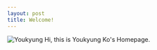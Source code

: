 ```yaml
---
layout: post
title: Welcome!
---
```

![Youkyung](youkyung-ko.github.io/images/IMG_3945.PNG)
Hi, this is Youkyung Ko's Homepage.
